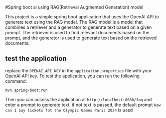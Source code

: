 #Spring boot ai using RAG(Retrieval Augmented Generation) model

This project is a simple spring boot application that uses the OpenAI API to generate text using the RAG model. The RAG model is a model that combines a retriever and a generator to generate text based on a given prompt. The retriever is used to find relevant documents based on the prompt, and the generator is used to generate text based on the retrieved documents.

## test the application
replace the `OPENAI_API_KEY` in the `application.properties` file with your OpenAI API key.
To test the application, you can run the following command:

```
mvn spring-boot:run
```

Then you can access the application at `http://localhost:8080/faq` and enter a prompt to generate text.
if not text is passed, the default prompt ```How can I buy tickets fot the Olympic Games Paris 2024``` is used
